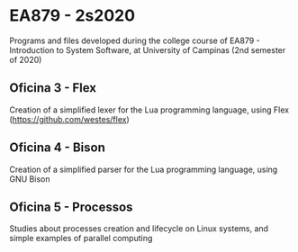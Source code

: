 # EA879 - 2s2020
Programs and files developed during the college course of EA879 - Introduction to System Software, at University of Campinas (2nd semester of 2020)

## Oficina 3 - Flex
Creation of a simplified lexer for the Lua programming language, using Flex (https://github.com/westes/flex)

## Oficina 4 - Bison
Creation of a simplified parser for the Lua programming language, using GNU Bison

## Oficina 5 - Processos
Studies about processes creation and lifecycle on Linux systems, and simple examples of parallel computing
